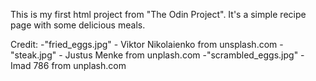 This is my first html project from "The Odin Project".
It's a simple recipe page with some delicious meals.


Credit:
-"fried_eggs.jpg" - Viktor Nikolaienko from unsplash.com
-"steak.jpg" - Justus Menke from unplash.com
-"scrambled_eggs.jpg" - Imad 786 from unplash.com
